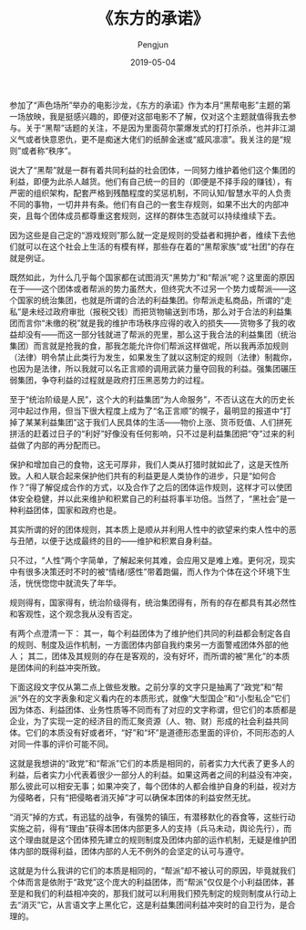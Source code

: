 ﻿---
layout: post
title: '《东方的承诺》'
date: 2019-05-04
author: Pengjun
tags: 交流
---
参加了“声色场所”举办的电影沙龙，《东方的承诺》作为本月“黑帮电影”主题的第一场放映，我是挺感兴趣的，即便对这部电影不了解，仅对这个主题就值得我去参与。关于“黑帮”话题的关注，不是因为里面荷尔蒙爆发式的打打杀杀，也并非江湖义气或者快意恩仇，更不是痴迷大佬们的纸醉金迷或“威风凛凛”。我关注的是“规则”或者称“秩序”。

说大了“黑帮”就是一群有着共同利益的社会团体，一同努力维护着他们这个集团的利益，即便为此杀人越货。他们有自己统一的目的（即便是不择手段的赚钱），有严密的组织架构，配套严格到残酷程度的奖惩机制，不同认知/智慧水平的人负责不同的事物，一切井井有条。他们有自己的一套生存规则，如果不出大的内部冲突，且每个团体成员都尊重这套规则，这样的群体生态就可以持续维续下去。

因为这些是自己定的“游戏规则”那么就一定是规则的受益者和拥护者，维续下去他们就可以在这个社会上生活的有模有样，那些存在着的“黑帮家族”或“社团”的存在就是例证。

既然如此，为什么几乎每个国家都在试图消灭“黑势力”和“帮派”呢？这里面的原因在于——这个团体或者帮派的势力虽然大，但终究大不过另一个势力或帮派——这个国家的统治集团，也就是所谓的合法的利益集团。你帮派走私商品，所谓的“走私”是未经过政府审批（报税交钱）而把货物输送到市场，那么对于合法的利益集团而言你“未缴的税”就是我的维护市场秩序应得的收入的损失——货物多了我的收益却没有——而这一部分钱就进了帮派的兜里，那么这于我合法的利益集团（统治集团）而言就是抢我的食，那我怎能允许你们帮派这样做呢，所以我再添加规则（法律）明令禁止此类行为发生，如果发生了就以这制定的规则（法律）制裁你，也因为是法律，所以我就可以名正言顺的调用武装力量夺回我的利益。强集团碾压弱集团，争夺利益的过程就是政府打压黑恶势力的过程。

至于“统治阶级是人民”，这个大的利益集团“为人命服务”，不否认这在大的历史长河中起过作用，但当下很大程度上成为了“名正言顺”的幌子，最明显的报道中“打掉了某某利益集团”这于我们人民具体的生活——物价上涨、货币贬值、人们拼死拼活的赶着过日子的“利好”好像没有任何影响，只不过是利益集团把“夺”过来的利益做了内部的再分配而已。

保护和增加自己的食物，这无可厚非，我们人类从打猎时就如此了，这是天性所致。人和人联合起来保护他们共有的利益更是人类协作的进步，只是“如何合作？”得了解促成合作的方式，以及合作了之后的团体运作规则，这样才可以使团体安全稳健，并以此来维护和积累自己的利益将事半功倍。当然了，“黑社会”是一种利益团体，国家和政府也是。

其实所谓的好的团体规则，其本质上是顺从并利用人性中的欲望来约束人性中的恶与丑陋，以便于达成最终的目的——维护和积累自身利益。

只不过，“人性”两个字简单，了解起来何其难，会应用又是难上难。更何况，现实中有很多决策还时不时的被“情绪/感性”带着跑偏，而人作为个体在这个环境下生活，恍恍惚惚中就流失了年华。


规则得有，国家得有，统治阶级得有，统治集团得有，所有的存在都具有其必然性和客观性，这个观念我从没有否定。

有两个点澄清一下：
其一，每个利益团体为了维护他们共同的利益都会制定各自的规则、制度及运作机制，一方面团体内部自我约束另一方面警戒团体外部的他人；
其二，团体及其规则的存在是客观的，没有好坏，而所谓的被“黑化”的本质是团体间的利益冲突所致。

下面这段文字仅从第二点上做些发散。之前分享的文字只是抽离了“政党”和“帮派”外在的文字表象和定义看内在的本质形式，就像“大型国企”和“小型私企”它们因为体态、利益团体、业务性质等不同而有了对应的文字称谓，但它们的本质都是企业，为了实现一定的经济目的而汇聚资源（人、物、财）形成的社会利益共同体。它们的本质没有好或者坏，“好”和“坏”是道德形态里面的评价，不同形态的人对同一件事的评价可能不同。

这就是我想讲的“政党”和“帮派”它们的本质是相同的，前者实力大代表了更多人的利益，后者实力小代表着很少一部分人的利益。如果这两者之间的利益没有冲突，那么彼此可以相安无事；如果冲突了，每个团体的人都会维护自身的利益，视对方为侵略者，只有“把侵略者消灭掉”才可以确保本团体的利益安然无扰。

“消灭”掉的方式，有迅猛的战争，有强势的镇压，有潜移默化的吞食等，这些行动实施之前，得有“理由”获得本团体内部更多人的支持（兵马未动，舆论先行），而这个理由就是这个团体预先建立的规则制度及团体内部的运作机制，无疑是维护团体内部的既得利益，团体内部的人无不例外的会坚定的认可与遵守。

这就是为什么我讲的它们的本质是相同的，“帮派”却不被认可的原因，毕竟就我们个体而言是依附于“政党”这个庞大的利益团体，而“帮派”仅仅是个小利益团体，甚至是和我们的利益相冲突的，那我们就可以利用我们预先制定的规则制度从行动上去“消灭”它，从言语文字上黑化它，这是利益集团间利益冲突时的自卫行为，是合理的。

